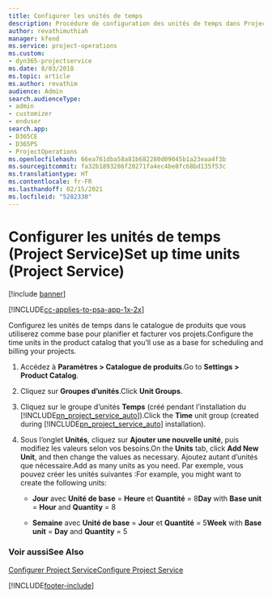 ```yaml
---
title: Configurer les unités de temps
description: Procédure de configuration des unités de temps dans Project Service
author: revathimuthiah
manager: kfend
ms.service: project-operations
ms.custom:
- dyn365-projectservice
ms.date: 8/03/2018
ms.topic: article
ms.author: revathim
audience: Admin
search.audienceType:
- admin
- customizer
- enduser
search.app:
- D365CE
- D365PS
- ProjectOperations
ms.openlocfilehash: 66ea761dba58a81b682280d09045b1a23eaa4f3b
ms.sourcegitcommit: fa32b1893286f20271fa4ec4be8fc68bd135f53c
ms.translationtype: HT
ms.contentlocale: fr-FR
ms.lasthandoff: 02/15/2021
ms.locfileid: "5282330"
---
```

# <a name="set-up-time-units-project-service"></a><span data-ttu-id="f5d07-103">Configurer les unités de temps (Project Service)</span><span class="sxs-lookup"><span data-stu-id="f5d07-103">Set up time units (Project Service)</span></span>

[!include [banner](../includes/psa-now-project-operations.md)]

[!INCLUDE[cc-applies-to-psa-app-1x-2x](../includes/cc-applies-to-psa-app-1x-2x.md)]

<span data-ttu-id="f5d07-104">Configurez les unités de temps dans le catalogue de produits que vous utiliserez comme base pour planifier et facturer vos projets.</span><span class="sxs-lookup"><span data-stu-id="f5d07-104">Configure the time units in the product catalog that you’ll use as a base for scheduling and billing your projects.</span></span>  
  
1. <span data-ttu-id="f5d07-105">Accédez à **Paramètres > Catalogue de produits**.</span><span class="sxs-lookup"><span data-stu-id="f5d07-105">Go to **Settings > Product Catalog**.</span></span>  
  
2. <span data-ttu-id="f5d07-106">Cliquez sur **Groupes d’unités**.</span><span class="sxs-lookup"><span data-stu-id="f5d07-106">Click **Unit Groups**.</span></span>  
  
3. <span data-ttu-id="f5d07-107">Cliquez sur le groupe d’unités **Temps** (créé pendant l’installation du [!INCLUDE[pn_project_service_auto](../includes/pn-project-service-auto.md)]).</span><span class="sxs-lookup"><span data-stu-id="f5d07-107">Click the **Time** unit group (created during [!INCLUDE[pn_project_service_auto](../includes/pn-project-service-auto.md)] installation).</span></span>  
  
4. <span data-ttu-id="f5d07-108">Sous l’onglet **Unités**, cliquez sur **Ajouter une nouvelle unité**, puis modifiez les valeurs selon vos besoins.</span><span class="sxs-lookup"><span data-stu-id="f5d07-108">On the **Units** tab, click **Add New Unit**, and then change the values as necessary.</span></span> <span data-ttu-id="f5d07-109">Ajoutez autant d’unités que nécessaire.</span><span class="sxs-lookup"><span data-stu-id="f5d07-109">Add as many units as you need.</span></span> <span data-ttu-id="f5d07-110">Par exemple, vous pouvez créer les unités suivantes :</span><span class="sxs-lookup"><span data-stu-id="f5d07-110">For example, you might want to create the following units:</span></span>  
  
   - <span data-ttu-id="f5d07-111">**Jour** avec **Unité de base** = **Heure** et **Quantité** = 8</span><span class="sxs-lookup"><span data-stu-id="f5d07-111">**Day** with **Base unit** = **Hour** and **Quantity** = 8</span></span>  
  
   - <span data-ttu-id="f5d07-112">**Semaine** avec **Unité de base** = **Jour** et **Quantité** = 5</span><span class="sxs-lookup"><span data-stu-id="f5d07-112">**Week** with **Base unit** = **Day** and **Quantity** = 5</span></span>  
  
### <a name="see-also"></a><span data-ttu-id="f5d07-113">Voir aussi</span><span class="sxs-lookup"><span data-stu-id="f5d07-113">See Also</span></span>  
 [<span data-ttu-id="f5d07-114">Configurer Project Service</span><span class="sxs-lookup"><span data-stu-id="f5d07-114">Configure Project Service</span></span>](../psa/configure.md)


[!INCLUDE[footer-include](../includes/footer-banner.md)]